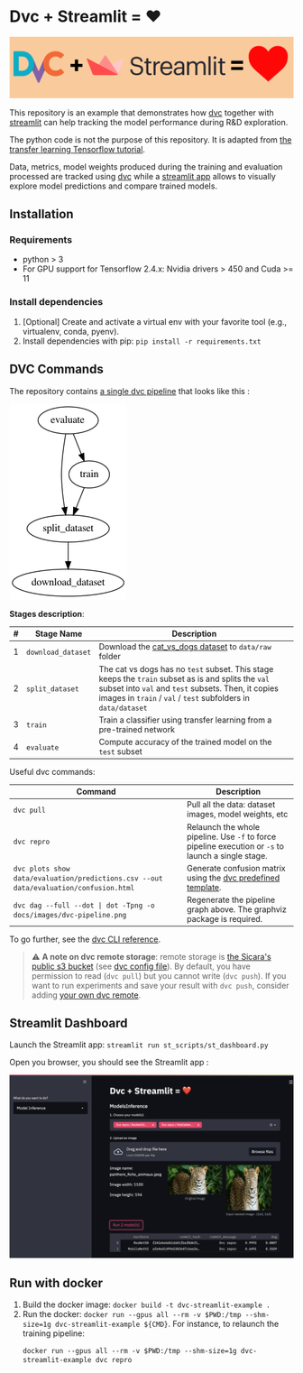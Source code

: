 Dvc + Streamlit = ❤️
===

![DVC + Streamlit = Love](./docs/images/dvc_streamlit_header.png)

This repository is an example that demonstrates how [dvc](https://dvc.org/)
together with [streamlit](https://streamlit.io/) can help tracking the model
performance during R&D exploration.

The python code is not the purpose of this repository.
It is adapted from [the transfer learning Tensorflow tutorial](https://www.tensorflow.org/tutorials/images/transfer_learning).

Data, metrics, model weights produced during the training and evaluation processed
are tracked using [dvc](https://dvc.org/)
while a [streamlit app](https://streamlit.io/) allows to visually explore model
predictions and compare trained models.

## Installation

### Requirements

- python > 3
- For GPU support for Tensorflow 2.4.x: Nvidia drivers > 450 and Cuda >= 11

### Install dependencies

1. [Optional] Create and activate a virtual env with your favorite tool
   (e.g., virtualenv, conda, pyenv).
2. Install dependencies with pip: `pip install -r requirements.txt`

## DVC Commands

The repository contains [a single dvc pipeline](./dvc.yaml) that looks like this :

![Dcv pipeline](./docs/images/dvc-pipeline.png)

**Stages description**:

| # | Stage Name         | Description |
|---|--------------------|-------------|
| 1 | `download_dataset` | Download the [cat_vs_dogs dataset](https://www.tensorflow.org/datasets/catalog/cats_vs_dogs) to `data/raw` folder |
| 2 | `split_dataset`    | The cat vs dogs has no `test` subset. This stage keeps the `train` subset as is and splits the `val` subset into `val` and `test` subsets. Then, it copies images in `train` / `val` / `test` subfolders in `data/dataset` |
| 3 | `train`            | Train a classifier using transfer learning from a pre-trained network |
| 4 | `evaluate`         | Compute accuracy of the trained model on the `test` subset |

Useful dvc commands:

| Command     | Description |
|-------------|-------------|
| `dvc pull`  | Pull all the data: dataset images, model weights, etc |
| `dvc repro` | Relaunch the whole pipeline. Use `-f` to force pipeline execution or `-s` to launch a single stage. |
| `dvc plots show data/evaluation/predictions.csv --out data/evaluation/confusion.html` | Generate confusion matrix using the [dvc predefined template](.dvc/plots/confusion.json).|
| `dvc dag --full --dot \| dot -Tpng -o docs/images/dvc-pipeline.png` | Regenerate the pipeline graph above. The graphviz package is required. |

To go further, see the [dvc CLI reference](https://dvc.org/doc/command-reference).

> ⚠️ **A note on dvc remote storage**:
> remote storage is [the Sicara's public s3 bucket](s3://public-sicara/dvc-remotes/dvc-streamlit-example)
> (see [dvc config file](./.dvc/config)).
> By default, you have permission to read (`dvc pull`) but you cannot write (`dvc push`).
> If you want to run experiments and save your result with `dvc push`,
> consider adding [your own dvc remote](https://dvc.org/doc/command-reference/remote/add).


## Streamlit Dashboard

Launch the Streamlit app: `streamlit run st_scripts/st_dashboard.py`

Open you browser, you should see the Streamlit app :

![Streamlit App](./docs/images/streamlit-inference.png)

## Run with docker

1. Build the docker image: `docker build -t dvc-streamlit-example .`
2. Run the docker: `docker run --gpus all --rm -v $PWD:/tmp --shm-size=1g dvc-streamlit-example ${CMD}`.
   For instance, to relaunch the training pipeline:
   ```
   docker run --gpus all --rm -v $PWD:/tmp --shm-size=1g dvc-streamlit-example dvc repro
   ```
